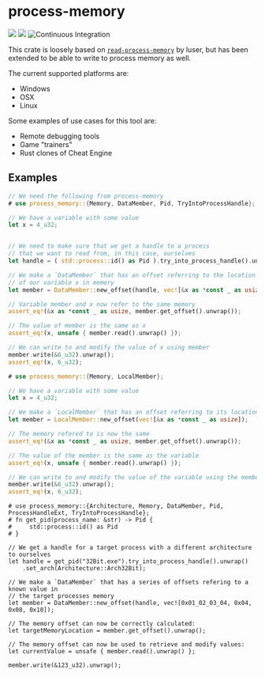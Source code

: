 # process-memory
[![](https://img.shields.io/crates/v/process-memory.svg)](https://crates.io/crates/process-memory)
[![](https://docs.rs/process-memory/badge.svg)](https://docs.rs/process-memory)
![Continuous Integration](https://github.com/Tommoa/rs-process-memory/workflows/Continuous%20integration/badge.svg)

This crate is loosely based on [`read-process-memory`](https://github.com/luser/read-process-memory) by luser, but has been extended to be able to write to process memory as well.

The current supported platforms are:
 - Windows
 - OSX
 - Linux

Some examples of use cases for this tool are:
 - Remote debugging tools
 - Game "trainers"
 - Rust clones of Cheat Engine

## Examples
```rust
// We need the following from process-memory
# use process_memory::{Memory, DataMember, Pid, TryIntoProcessHandle};

// We have a variable with some value
let x = 4_u32;


// We need to make sure that we get a handle to a process
// that we want to read from, in this case, ourselves
let handle = ( std::process::id() as Pid ).try_into_process_handle().unwrap();

// We make a `DataMember` that has an offset referring to the location
// of our variable x in memory
let member = DataMember::new_offset(handle, vec![&x as *const _ as usize]);

// Variable member and x now refer to the same memory
assert_eq!(&x as *const _ as usize, member.get_offset().unwrap());

// The value of member is the same as x
assert_eq!(x, unsafe { member.read().unwrap() });

// We can write to and modify the value of x using member
member.write(&6_u32).unwrap();
assert_eq!(x, 6_u32);
```


```rust
# use process_memory::{Memory, LocalMember};

// We have a variable with some value
let x = 4_u32;

// We make a `LocalMember` that has an offset referring to its location in memory
let member = LocalMember::new_offset(vec![&x as *const _ as usize]);

// The memory refered to is now the same
assert_eq!(&x as *const _ as usize, member.get_offset().unwrap());

// The value of the member is the same as the variable
assert_eq!(x, unsafe { member.read().unwrap() });

// We can write to and modify the value of the variable using the member
member.write(&6_u32).unwrap();
assert_eq!(x, 6_u32);
```

```no_run
# use process_memory::{Architecture, Memory, DataMember, Pid, ProcessHandleExt, TryIntoProcessHandle};
# fn get_pid(process_name: &str) -> Pid {
#     std::process::id() as Pid
# }

// We get a handle for a target process with a different architecture to ourselves
let handle = get_pid("32Bit.exe").try_into_process_handle().unwrap()
    .set_arch(Architecture::Arch32Bit);

// We make a `DataMember` that has a series of offsets refering to a known value in
// the target processes memory
let member = DataMember::new_offset(handle, vec![0x01_02_03_04, 0x04, 0x08, 0x10]);

// The memory offset can now be correctly calculated:
let targetMemoryLocation = member.get_offset().unwrap();

// The memory offset can now be used to retrieve and modify values:
let currentValue = unsafe { member.read().unwrap() };

member.write(&123_u32).unwrap();
```
